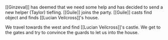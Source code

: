[[Ginzeval]] has deemed that we need some help and has decided to send a new helper (Taylor) tiefling. [[Guile]] joins the party. [[Guile]] casts find object and finds [[Lucian Veilcross]]'s house.

We travel towards the west and find [[Lucian Veilcross]]'s castle. We get to the gates and try to convince the guards to let us into the house.